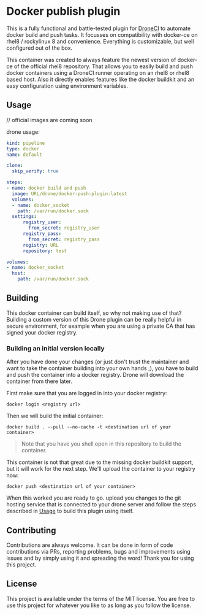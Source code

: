 # Docker publish plugin
This is a fully functional and battle-tested plugin for [DroneCI]() to automate docker build and push tasks. It focusses on compatibility with docker-ce on rhel8 / rockylinux 8 and convenience. Everything is customizable, but well configured out of the box.

This container was created to always feature the newest version of docker-ce of the official rhel8 repository. That allows you to easily build and push docker containers using a DroneCI runner operating on an rhel8 or rhel8 based host. Also it directly enables features like the docker buildkit and an easy configuration using environment variables.

## Usage
// official images are coming soon

drone usage:
```yml
kind: pipeline
type: docker
name: default

clone:
  skip_verify: true

steps:
- name: docker build and push
  image: URL/drone/docker-push-plugin:latest
  volumes:
  - name: docker_socket
    path: /var/run/docker.sock
  settings:
      registry_user:
        from_secret: registry_user
      registry_pass:
        from_secret: registry_pass
      registry: URL
      repository: test

volumes:
- name: docker_socket
  host:
    path: /var/run/docker.sock
```

## Building
This docker container can build itself, so why not making use of that? Building a custom version of this Drone plugin can be really helpful in secure environment, for example when you are using a private CA that has signed your docker registry.

### Building an initial version locally
After you have done your changes (or just don't trust the maintainer and want to take the container building into your own hands ;), you have to build and push the container into a docker registry. Drone will download the container from there later.

First make sure that you are logged in into your docker registry:
```
docker login <registry url>
```

Then we will build the initial container:
```
docker build . --pull --no-cache -t <destination url of your container>
```
> Note that you have you shell open in this repository to build the container.

This container is not that great due to the missing docker buildkit support, but it will work for the next step. We'll upload the container to your registry now:
```
docker push <destination url of your container>
```

When this worked you are ready to go. upload you changes to the git hosting service that is connected to your drone server and follow the steps described in [Usage](#usage) to build this plugin using itself.

## Contributing
Contributions are always welcome. It can be done in form of code contributions via PRs, reporting problems, bugs and improvements using issues and by simply using it and spreading the word! Thank you for using this project.

## License
This project is available under the terms of the MIT license. You are free to use this project for whatever you like to as long as you follow the license.
